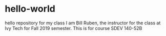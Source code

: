 # hello-world
hello repository for my class
I am Bill Ruben, the instructor for the class at Ivy Tech for Fall 2019 semester. 
This is for course SDEV 140-52B  
